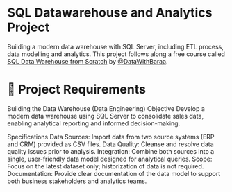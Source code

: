 # SQL Datawarehouse and Analytics Project
Building a modern data warehouse with SQL Server, including ETL process, data modelling and analytics. This project follows along a free course called [SQL Data Warehouse from Scratch](https://www.youtube.com/watch?v=9GVqKuTVANE&list=PL2JvDCNtgOd9VnbPERPM7uu2C8MhFfEDg) by [@DataWithBaraa](https://github.com/DataWithBaraa). 

# 🚀 Project Requirements
Building the Data Warehouse (Data Engineering)
Objective
Develop a modern data warehouse using SQL Server to consolidate sales data, enabling analytical reporting and informed decision-making.

Specifications
Data Sources: Import data from two source systems (ERP and CRM) provided as CSV files.
Data Quality: Cleanse and resolve data quality issues prior to analysis.
Integration: Combine both sources into a single, user-friendly data model designed for analytical queries.
Scope: Focus on the latest dataset only; historization of data is not required.
Documentation: Provide clear documentation of the data model to support both business stakeholders and analytics teams.
